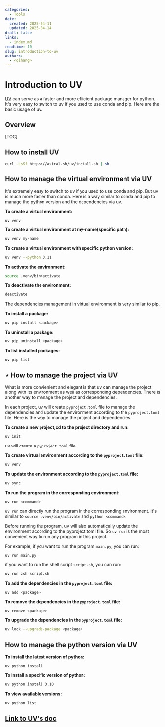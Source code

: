 ```yaml
---
categories:
  - Tools
date: 
  created: 2025-04-11
  updated: 2025-04-14
draft: false
links:
  - index.md
readtime: 10
slug: introduction-to-uv
authors:
  - <qihang>
---
```

# Introduction to UV
[UV](https://docs.astral.sh/uv/) can serve as a faster and more efficient package manager for python. It's very easy to switch to uv if you used to use conda and pip. Here are the basic usage of uv.
<!-- more -->
## Overview
[TOC]

## How to install UV
```bash
curl -LsSf https://astral.sh/uv/install.sh | sh
```

## How to manage the virtual environment via UV
It's extremely easy to switch to uv if you used to use conda and pip. But uv is much more faster than conda. Here is a way similar to conda and pip to manage the python version and the dependencies via uv.

**To create a virtual environment:**
```bash
uv venv
```

**To create a virtual environment at my-name(specific path):**
```bash
uv venv my-name
```

**To create a virtual environment with specific python version:**
```bash
uv venv --python 3.11
```

**To activate the environment:**
```bash
source .venv/bin/activate
```

**To deactivate the environment:**
```bash
deactivate
```

The dependencies management in virtual environment is very similar to pip.

**To install a package:**
```bash
uv pip install <package>
```
**To uninstall a package:**
```bash
uv pip uninstall <package>
```
**To list installed packages:**
```bash
uv pip list
```

## **$\star$ How to manage the project via UV**
What is more convienient and elegant is that uv can manage the project along with its environment as well as corresponding dependencies. There is another way to manage the project and dependencies.

In each project, uv will create `pyproject.toml` file to manage the dependencies and update the environment according to the `pyproject.toml` file. Here is the way to manage the project and dependencies.

**To create a new project,cd to the project directory and run:**
```bash
uv init
```
uv will create a `pyproject.toml` file.

**To create virtual environment according to the `pyproject.toml` file:**
```bash
uv venv
```

**To update the environment according to the `pyproject.toml` file:**
```bash
uv sync
```
**To run the program in the corresponding environment:**
```bash
uv run <command>
```
`uv run` can directly run the program in the corresponding environment. It's similar to `source .venv/bin/activate` and `python <command>`. 

Before running the program, uv will also automatically update the environment according to the pyproject.toml file. So `uv run` is the most convenient way to run any program in this project.

For example, if you want to run the program `main.py`, you can run:
```bash
uv run main.py
```

if you want to run the shell script `script.sh`, you can run:
```bash
uv run zsh script.sh
```

**To add the dependencies in the `pyproject.toml` file:**
```bash
uv add <package>
```

**To remove the dependencies in the `pyproject.toml` file:**
```bash
uv remove <package>
```

**To upgrade the dependencies in the `pyproject.toml` file:**
```bash
uv lock --upgrade-package <package>
```
## How to manage the python version via UV
**To install the latest version of python:**
```bash
uv python install
```
**To install a specific version of python:**
```bash
uv python install 3.10
```
**To view available versions:**
```bash
uv python list
```

## [Link to UV's doc](https://docs.astral.sh/uv/)









